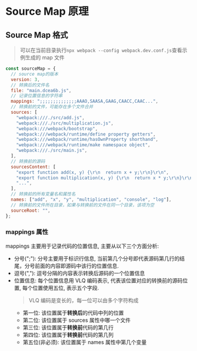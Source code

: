 # Source Map 原理

## Source Map 格式

> 可以在当前目录执行`npx webpack --config webpack.dev.conf.js`查看示例生成的 map 文件

```javascript
const sourceMap = {
  // source map的版本
  version: 3,
  // 转换后的文件名
  file: "main.dcea6b.js",
  // 记录位置信息的字符串
  mappings: ";;;;;;;;;;;;;;AAAO,SAASA,GAAG,CAACC,CAAC...",
  // 转换前的文件，可能存在多个文件合并
  sources: [
    "webpack:///./src/add.js",
    "webpack:///./src/multiplication.js",
    "webpack:///webpack/bootstrap",
    "webpack:///webpack/runtime/define property getters",
    "webpack:///webpack/runtime/hasOwnProperty shorthand",
    "webpack:///webpack/runtime/make namespace object",
    "webpack:///./src/main.js",
  ],
  // 转换前的源码
  sourcesContent: [
    "export function add(x, y) {\r\n  return x + y;\r\n}\r\n",
    "export function multiplication(x, y) {\r\n  return x * y;\r\n}\r\n",
    "...",
  ],
  // 转换前的所有变量名和属性名
  names: ["add", "x", "y", "multiplication", "console", "log"],
  // 转换前的文件所在目录，如果与转换前的文件在同一个目录，该项为空
  sourceRoot: "",
};
```

### mappings 属性

mappings 主要用于记录代码的位置信息, 主要从以下三个方面分析:

- 分号(";"): 分号主要用于标识行信息, 当前第几个分号即代表源码第几行的结尾，分号前面的内容即源码中该行的位置信息.
- 逗号(","): 逗号分隔的内容表示转换后源码的一个位置信息
- 位置信息: 每个位置信息用 VLQ 编码表示, 代表该位置对应的转换前的源码位置, 每个位置使用五位, 表示五个字段.
  > VLQ 编码是变长的，每一位可以由多个字符构成
  - 第一位: 该位置属于**转换后**的代码中列的位置
  - 第二位: 该位置属于 sources 属性中哪一个文件
  - 第三位: 该位置属于**转换前**代码的第几行
  - 第四位: 该位置属于**转换前**代码的第几列
  - 第五位(非必须): 该位置属于 names 属性中第几个变量

